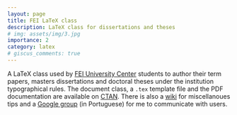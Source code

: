 ```yaml
---
layout: page
title: FEI LaTeX class
description: LaTeX class for dissertations and theses
# img: assets/img/3.jpg
importance: 2
category: latex
# giscus_comments: true
---
```


A LaTeX class used by [FEI University Center](http://www.fei.edu.br/) students to author their term papers, masters dissertations and doctoral theses under the institution typographical rules. The document class, a `.tex` template file and the PDF documentation are available on [CTAN](https://ctan.org/pkg/fei). There is also a [wiki](https://github.com/douglasrizzo/Classe-Latex-FEI/wiki) for miscellanoues tips and a [Google group](https://groups.google.com/forum/#!forum/grupo-latex-fei) (in Portuguese) for me to communicate with users.
